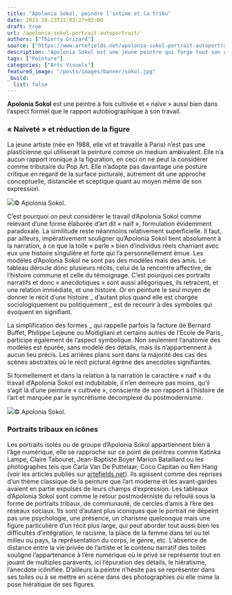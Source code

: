 ```yaml
---
title: "Apolonia Sokol, peindre l'intime et la tribu"
date: 2023-10-23T22:03:27+02:00
draft: true
url: /apolonia-sokol-portrait-autoportrait/
authors: ["Thierry Grizard"]
source: ["https://www.artefields.net/apolonia-sokol-portrait-autoportrait/"]
description: "Apolonia Sokol est une jeune peintre qui forge tout son oeuvre sur le portrait et l'autoportrait où elle dresse la description intime de sa tribu."
tags: ["Peinture"]
categories: ["Arts Visuels"]
featured_image: "/posts/images/banner/sokol.jpg"
_build:
  list: false
---
```


**Apolonia Sokol** est une peintre à fois cultivée et « naïve » aussi bien dans l’aspect formel que le rapport autobiographique à son travail.

### « Naïveté » et réduction de la figure

La jeune artiste (née en 1988, elle vit et travaille à Paris) n’est pas une plasticienne qui utiliserait la peinture comme un medium ambivalent. Elle n’a aucun rapport ironique à la figuration, en ceci on ne peut la considérer comme tributaire du Pop Art. Elle n’adopte pas davantage une posture critique en regard de la surface picturale, autrement dit une approche conceptuelle, distanciée et sceptique quant au moyen même de son expression.

![](/posts/images/sokol/apolonia-sokol-paintings-contemporary-art.006.jpg)© Apolonia Sokol.

C’est pourquoi on peut considérer le travail d’Apolonia Sokol comme relevant d’une forme élaborée d’art dit « naïf », formulation évidemment paradoxale. La similitude reste néanmoins relativement superficielle. Il faut, par ailleurs, impérativement souligner qu’Apolonia Sokol tient absolument à la narration, à ce que la toile « parle » bien d’individus réels charriant avec eux une histoire singulière et forte qui l’a personnellement émue. Les modèles d’Apolonia Sokol ne sont pas des modèles mais des amis. Le tableau déroule donc plusieurs récits, celui de la rencontre affective, de l’histoire commune et celle du témoignage. C’est pourquoi ces portraits narratifs et donc « anecdotiques » sont aussi allégoriques, ils retracent, et une relation immédiate, et une histoire. Or en peinture le seul moyen de donner le récit d’une histoire _ d’autant plus quand elle est chargée sociologiquement ou politiquement _ est de recourir à des symboles qui évoquent en signifiant.

La simplification des formes _ qui rappelle parfois la facture de Bernard Buffet, Philippe Lejeune ou Modigliani et certains autres de l’Ecole de Paris_ participe également de l’aspect symbolique. Non seulement l’anatomie des modèles est épurée, sans modelé des détails, mais ils n’appartiennent à aucun lieu précis. Les arrières plans sont dans la majorité des cas des scènes abstraites où le récit pictural égrène des anecdotes signifiantes.

Si formellement et dans la relation à la narration le caractère « naïf » du travail d’Apolonia Sokol est indubitable, il n’en demeure pas moins, qu’il s’agit là d’une peinture « cultivée », consciente de son rapport à l’histoire de l’art et marquée par le syncrétisme décomplexé du postmodernisme.

![](/posts/images/sokol/apolonia-sokol-paintings-contemporary-art.002-1.jpg)© Apolonia Sokol.

### Portraits tribaux en icônes

Les portraits isolés ou de groupe d’Apolonia Sokol appartiennent bien à l’âge numérique, elle se rapproche sur ce point de peintres comme Katinka Lampe, Claire Tabouret, Jean-Baptiste Boyer  Marion Bataillard  ou les photographes tels que Carla Van De Puttelaar, Coco Capitan ou Ren Hang (voir les articles publiés sur [artefields.net](https://www.artefields.net)). Ils agissent comme des reprises d’un thème classique de la peinture que l’art moderne et les avant-gardes avaient en partie expulsés de leurs champs d’expression. Les tableaux d’Apolonia Sokol sont comme le retour postmoderniste du refoulé sous la forme de portraits tribaux, de communauté, de cercles d’amis à l’ère des réseaux sociaux. Ils sont d’autant plus iconiques que le portrait ne dépeint pas une psychologie, une présence, un charisme quelconque mais une figure particulière d’un récit plus large, qui peut aborder tout aussi bien les difficultés d’intégration, le racisme, la place de la femme dans tel ou tel milieu ou pays, la représentation du corps, le genre, etc. L’absence de distance entre la vie privée de l’artiste et le contenu narratif des toiles souligne l’appartenance à l’ère numérique où le privé se représente tout en jouant de multiples paravents, ici l’épuration des détails, le hiératisme, l’anecdote icônifiée. D’ailleurs la peintre n’hésite pas se représenter dans ses toiles ou à se mettre en scène dans des photographies où elle mime la pose hiératique de ses figures.